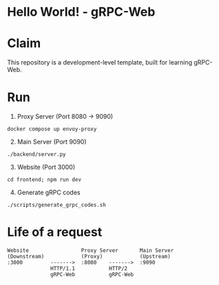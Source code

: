 # Hello World! - gRPC-Web

# Claim
This repository is a development-level template, built for learning gRPC-Web.

# Run
1. Proxy Server (Port 8080 -> 9090)
```
docker compose up envoy-proxy
```

2. Main Server (Port 9090)
```
./backend/server.py
```

3. Website (Port 3000)
```
cd frontend; npm run dev
```

4. Generate gRPC codes
```
./scripts/generate_grpc_codes.sh
```

# Life of a request
```
Website                 Proxy Server       Main Server
(Downstream)            (Proxy)            (Upstream)
:3000         ------->  :8080    ------->  :9090
              HTTP/1.1           HTTP/2
              gRPC-Web           gRPC-Web
```
